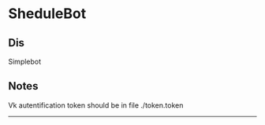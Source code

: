 # SheduleBot  
## Dis  
Simplebot  
## Notes   
Vk autentification token should be in file ./token.token
___
